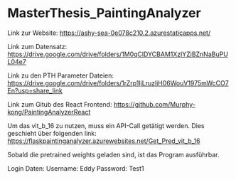 # MasterThesis_PaintingAnalyzer

Link zur Website: 
https://ashy-sea-0e078c210.2.azurestaticapps.net/

Link zum Datensatz:
https://drive.google.com/drive/folders/1M0qClDYCBAM1XzlYZiBZnNaBuPUL04e7

Link zu den PTH Parameter Dateien:
https://drive.google.com/drive/folders/1rZrp1IjLruzljH06WouV1975mWcCO7En?usp=share_link

Link zum Gitub des React Frontend:
https://github.com/Murphy-kong/PaintingAnalyzerReact

Um das vit_b_16 zu nutzen, muss ein API-Call getätigt werden. Dies geschieht über folgenden link:
https://flaskpaintinganalyzer.azurewebsites.net/Get_Pred_vit_b_16

Sobald die pretrained weights geladen sind, ist das Program ausführbar.

Login Daten:
Username: Eddy
Password: Test1

